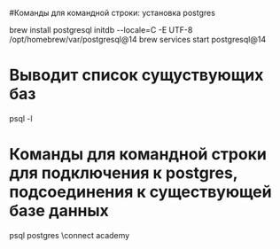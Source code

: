 #Команды для командной строки: установка postgres

brew install postgresql
initdb --locale=C -E UTF-8 /opt/homebrew/var/postgresql@14
brew services start postgresql@14

# Выводит список сущуствующих баз

psql -l

# Команды для командной строки для подключения к postgres, подсоединения к существующей базе данных
psql postgres
\connect academy


